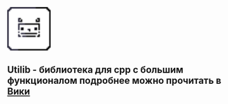<img src="/icon/icon.png" width="100" alt="Иконка">

## Utilib - библиотека для cpp с большим функционалом подробнее можно прочитать в [Вики](https://github.com/oneon4i/Utilib/wiki)
